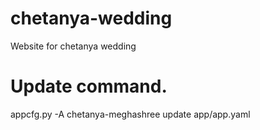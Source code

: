 # chetanya-wedding
Website for chetanya wedding

# Update command.
appcfg.py -A chetanya-meghashree update app/app.yaml
